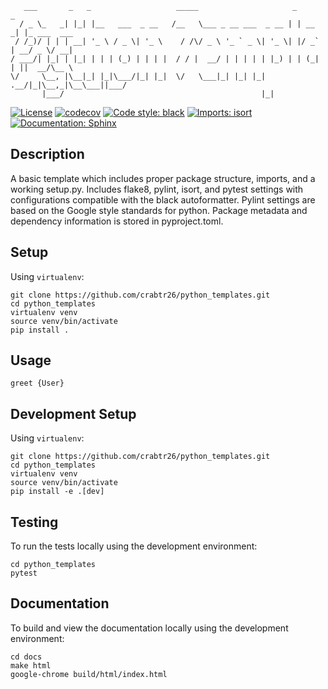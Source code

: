 ```
   ___       _   _                   _____                     _       _            
  / _ \_   _| |_| |__   ___  _ __   /__   \___ _ __ ___  _ __ | | __ _| |_ ___  ___ 
 / /_)/ | | | __| '_ \ / _ \| '_ \    / /\/ _ \ '_ ` _ \| '_ \| |/ _` | __/ _ \/ __|
/ ___/| |_| | |_| | | | (_) | | | |  / / |  __/ | | | | | |_) | | (_| | ||  __/\__ \
\/     \__, |\__|_| |_|\___/|_| |_|  \/   \___|_| |_| |_| .__/|_|\__,_|\__\___||___/
       |___/                                            |_|                         
```
<!-- source - https://patorjk.com/software/taag/#p=display&f=Ogre&t=Python%20Templates -->

[![License](https://img.shields.io/badge/License-Creative%20Commons%20Zero%20v1.0-informational?style=flat)](./LICENSE)
[![codecov](https://codecov.io/gh/crabtr26/python_templates/branch/main/graph/badge.svg?token=RRYTJVFDG3)](https://codecov.io/gh/crabtr26/python_templates)
[![Code style: black](https://img.shields.io/badge/code%20style-black-151515?style=flat)](https://github.com/psf/black)
[![Imports: isort](https://img.shields.io/badge/%20imports-isort-EE8236?style=flat)](https://pycqa.github.io/isort/)
[![Documentation: Sphinx](https://img.shields.io/badge/Documentation-Sphinx-08476D?style=flat)](https://www.sphinx-doc.org/en/master/)

## Description
A basic template which includes proper package structure, imports, and a working setup.py.
Includes flake8, pylint, isort, and pytest settings with configurations compatible with
the black autoformatter. Pylint settings are based on the Google style standards for python.
Package metadata and dependency information is stored in pyproject.toml.

## Setup
Using `virtualenv`:
```
git clone https://github.com/crabtr26/python_templates.git
cd python_templates
virtualenv venv
source venv/bin/activate
pip install .
```

## Usage
```
greet {User}
```

## Development Setup
Using `virtualenv`:
```
git clone https://github.com/crabtr26/python_templates.git
cd python_templates
virtualenv venv
source venv/bin/activate
pip install -e .[dev]
```

## Testing
To run the tests locally using the development environment:
```
cd python_templates
pytest
```

## Documentation
To build and view the documentation locally using the development environment:
```
cd docs
make html
google-chrome build/html/index.html
```
